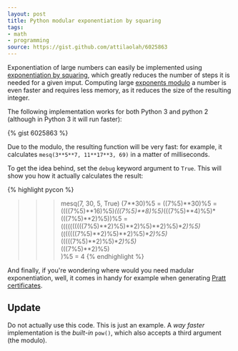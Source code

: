 ```yaml
---
layout: post
title: Python modular exponentiation by squaring
tags:
- math
- programming
source: https://gist.github.com/attilaolah/6025863
---
```


Exponentiation of large numbers can easily be implemented using [exponentiation
by squaring][1], which greatly reduces the number of steps it is needed for a
given imput. Computing large [exponents modulo][2] a number is even faster and
requires less memory, as it reduces the size of the resulting integer.

[1]: http://en.wikipedia.org/wiki/Exponentiation_by_squaring
[2]: http://en.wikipedia.org/wiki/Modular_exponentiation

The following implementation works for both Python 3 and python 2 (although in
Python 3 it will run faster):

{% gist 6025863 %}

Due to the modulo, the resulting function will be very fast: for example, it
calculates `mesq(3**5**7, 11**17**3, 69)` in a matter of milliseconds. 

To get the idea behind, set the `debug` keyword argument to `True`. This will
show you how it actually calculates the result:

{% highlight pycon %}
>>> mesq(7, 30, 5, True)
(7**30)%5 =
((7%5)**30)%5 =
((((7%5)**16)%5)*(((7%5)**8)%5)*(((7%5)**4)%5)*(((7%5)**2)%5))%5 =
((((((((((7%5)**2)%5)**2)%5)**2)%5)**2)%5)* \
 (((((((7%5)**2)%5)**2)%5)**2)%5)* \
 (((((7%5)**2)%5)**2)%5)* \
 (((7%5)**2)%5) \
)%5 =
4
{% endhighlight %}

And finally, if you're wondering where would you need madular exponentiation,
well, it comes in handy for example when generating [Pratt certificates][3].

[3]: http://en.wikipedia.org/wiki/Primality_certificate#Pratt_certificates

## Update

Do not actually use this code. This is just an example. A *way faster*
implementation is the *built-in* `pow()`, which also accepts a third argument
(the modulo).
